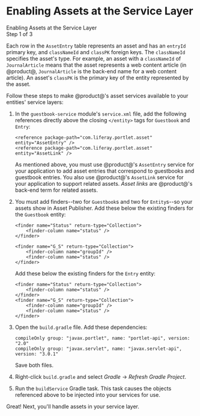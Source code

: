 # Enabling Assets at the Service Layer [](id=enabling-assets-at-the-service-layer)

<div class="learn-path-step">
    <p>Enabling Assets at the Service Layer<br>Step 1 of 3</p>
</div>

Each row in the `AssetEntry` table represents an asset and has an `entryId` 
primary key, and `classNameId` and `classPK` foreign keys. The `classNameId` 
specifies the asset's type. For example, an asset with a `classNameId` of 
`JournalArticle` means that the asset represents a web content article (in 
@product@, `JournalArticle` is the back-end name for a web content article). An 
asset's `classPK` is the primary key of the entity represented by the asset. 

Follow these steps to make @product@'s asset services available to your 
entities' service layers: 

1.  In the `guestbook-service` module's `service.xml` file, add the following 
    references directly above the closing `</entity>` tags for `Guestbook` and 
    `Entry`: 

        <reference package-path="com.liferay.portlet.asset" entity="AssetEntry" />
        <reference package-path="com.liferay.portlet.asset" entity="AssetLink" />

    As mentioned above, you must use @product@'s `AssetEntry` service for your 
    application to add asset entries that correspond to guestbooks and guestbook
    entries. You also use @product@'s `AssetLink` service for your application
    to support related assets. *Asset links* are @product@'s back-end term for
    related assets. 

2.  You must add finders--two for `Guestbook`s and two for `Entity`s--so your
    assets show in Asset Publisher. Add these below the existing finders for the
    `Guestbook` entity: 

        <finder name="Status" return-type="Collection">
			<finder-column name="status" />
		</finder>

		<finder name="G_S" return-type="Collection">
			<finder-column name="groupId" />
			<finder-column name="status" />
		</finder>

    Add these below the existing finders for the `Entry` entity: 

        <finder name="Status" return-type="Collection">
			<finder-column name="status" />
		</finder>
		<finder name="G_S" return-type="Collection">
			<finder-column name="groupId" />
			<finder-column name="status" />
		</finder>

3.  Open the `build.gradle` file. Add these dependencies: 

        compileOnly group: "javax.portlet", name: "portlet-api", version: "2.0"
        compileOnly group: "javax.servlet", name: "javax.servlet-api", version: "3.0.1"

    Save both files. 

4.  Right-click `build.gradle` and select *Gradle* &rarr; *Refresh Gradle
    Project*. 

5.  Run the `buildService` Gradle task. This task causes the objects referenced above
    to be injected into your services for use. 

Great! Next, you'll handle assets in your service layer. 
